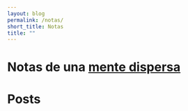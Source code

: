 ```yaml
---
layout: blog
permalink: /notas/
short_title: Notas
title: ""
---
```

# Notas de una [mente dispersa](https://es.wikipedia.org/wiki/Trastorno_por_déficit_de_atención_con_hiperactividad) 






# Posts